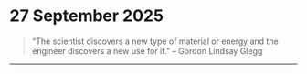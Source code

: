 # 27 September 2025

> “The scientist discovers a new type of material or energy and the engineer discovers a new use for it.” – Gordon Lindsay Glegg

---

